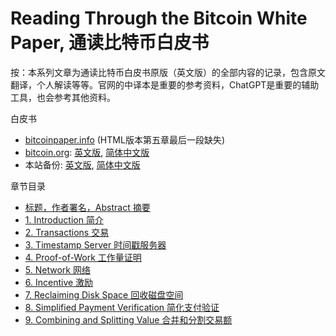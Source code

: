# Reading Through the Bitcoin White Paper, 通读比特币白皮书

按：本系列文章为通读比特币白皮书原版（英文版）的全部内容的记录，包含原文翻译，个人解读等等。官网的中译本是重要的参考资料，ChatGPT是重要的辅助工具，也会参考其他资料。

白皮书

* [bitcoinpaper.info](https://www.bitcoinpaper.info) (HTML版本第五章最后一段缺失)
* [bitcoin.org](https://bitcoin.org/en/bitcoin-paper): [英文版](https://bitcoin.org/bitcoin.pdf), [简体中文版](https://bitcoin.org/files/bitcoin-paper/bitcoin_zh_cn.pdf)
* 本站备份: [英文版](bitcoin_en.pdf), [简体中文版](bitcoin_zh_cn.pdf)

章节目录

* [标题，作者署名，Abstract 摘要](wp00.md)
* [1. Introduction 简介](wp01.md)
* [2. Transactions 交易](wp02.md)
* [3. Timestamp Server 时间戳服务器](wp03.md)
* [4. Proof-of-Work 工作量证明](wp04.md)
* [5. Network 网络](wp05.md)
* [6. Incentive 激励](wp06.md)
* [7. Reclaiming Disk Space 回收磁盘空间](wp07.md)
* [8. Simplified Payment Verification 简化支付验证](wp08.md)
* [9. Combining and Splitting Value 合并和分割交易额](wp09.md)